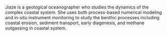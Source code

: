 Jiaze is a geological oceanographer who studies the dynamics of the complex coastal system. She uses both process-based numerical modeling and in-situ instrument monitoring to study the benthic processes including coastal erosion, sediment transport, early diagenesis, and methane outgassing in coastal system. 


